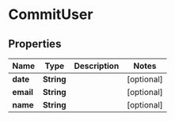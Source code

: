 # CommitUser

## Properties
Name | Type | Description | Notes
------------ | ------------- | ------------- | -------------
**date** | **String** |  |  [optional]
**email** | **String** |  |  [optional]
**name** | **String** |  |  [optional]

